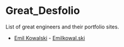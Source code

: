 # Great_Desfolio
List of great engineers and their portfolio sites. 

 - [Emil Kowalski](https://x.com/emilkowalski_) - [Emilkowal.ski](https://emilkowal.ski)
